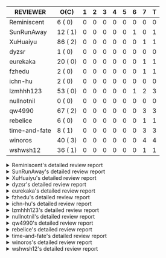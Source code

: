 |   REVIEWER    |  O(C)   | 1 | 2 | 3 | 4 | 5 | 6 | 7 | T |
|---------------|---------|---|---|---|---|---|---|---|---|
| Reminiscent   |  6 ( 0) | 0 | 0 | 0 | 0 | 0 | 0 | 0 | 0 |
| SunRunAway    | 12 ( 1) | 0 | 0 | 0 | 0 | 0 | 1 | 0 | 1 |
| XuHuaiyu      | 86 ( 2) | 0 | 0 | 0 | 0 | 0 | 0 | 1 | 1 |
| dyzsr         |  1 ( 0) | 0 | 0 | 0 | 0 | 0 | 0 | 0 | 0 |
| eurekaka      | 20 ( 0) | 0 | 0 | 0 | 0 | 0 | 0 | 1 | 1 |
| fzhedu        |  2 ( 0) | 0 | 0 | 0 | 0 | 0 | 0 | 1 | 1 |
| ichn-hu       |  2 ( 0) | 0 | 0 | 0 | 0 | 0 | 0 | 0 | 0 |
| lzmhhh123     | 53 ( 0) | 0 | 0 | 0 | 0 | 0 | 1 | 2 | 3 |
| nullnotnil    |  0 ( 0) | 0 | 0 | 0 | 0 | 0 | 0 | 0 | 0 |
| qw4990        | 67 ( 2) | 0 | 0 | 0 | 0 | 0 | 0 | 3 | 3 |
| rebelice      |  6 ( 0) | 0 | 0 | 0 | 0 | 0 | 0 | 1 | 1 |
| time-and-fate |  8 ( 1) | 0 | 0 | 0 | 0 | 0 | 0 | 3 | 3 |
| winoros       | 40 ( 3) | 0 | 0 | 0 | 0 | 0 | 0 | 4 | 4 |
| wshwsh12      | 36 ( 1) | 0 | 0 | 0 | 0 | 0 | 0 | 1 | 1 |


<details> 
  <summary>Reminiscent's detailed review report</summary> 

## To Be Reviewed

|    REPO    |                                                                     PR                                                                     | C | LASTED  |
|------------|--------------------------------------------------------------------------------------------------------------------------------------------|---|---------|
| tidb/21896 | [planner: fix union doesn't handle collate correctly (#21854)](https://github.com/pingcap/tidb/pull/21896)                                 |   | 135d19h |
| tidb/23474 | [planner: fix inappropriate null flag of null constants (#23457)](https://github.com/pingcap/tidb/pull/23474)                              |   | 43d18h  |
| tidb/23575 | [executor: fix update panic on join having statement (#23554)](https://github.com/pingcap/tidb/pull/23575)                                 |   | 40d21h  |
| tidb/23917 | [planner: fix wrong TableDual plans caused by comparing Binary and Bytes incorrectly (#23860)](https://github.com/pingcap/tidb/pull/23917) |   | 27d23h  |
| tidb/24016 | [planner: fix index-out-of-range error when checking only_full_group_by (#23844)](https://github.com/pingcap/tidb/pull/24016)              |   | 21d19h  |
| tidb/24357 | [statistics: fix a statistics GC problem that can cause duplicated fm-sketch records (#23830)](https://github.com/pingcap/tidb/pull/24357) |   | 7d14h   |


## Reviewed in Last 7 Days

| REPO | PR | C | D | R |
|------|----|---|---|---|


</details> 


<details> 
  <summary>SunRunAway's detailed review report</summary> 

## To Be Reviewed

|    REPO    |                                                                  PR                                                                   | C | LASTED  |
|------------|---------------------------------------------------------------------------------------------------------------------------------------|---|---------|
| tidb/19178 | [executor: Refactor probe channel](https://github.com/pingcap/tidb/pull/19178)                                                        |   | 265d17h |
| tidb/19807 | [executor: parallel evaluation for hash aggregate distinct](https://github.com/pingcap/tidb/pull/19807)                               |   | 243d11h |
| tidb/19900 | [executor: enable inline projection for sort&topN](https://github.com/pingcap/tidb/pull/19900)                                        | Y | 238d18h |
| tidb/20140 | [expressions: Support `bin-to-uuid` and `uuid-to-bin`](https://github.com/pingcap/tidb/pull/20140)                                    |   | 225d22h |
| tidb/20765 | [planner: support stable result mode](https://github.com/pingcap/tidb/pull/20765)                                                     |   | 184d17h |
| tidb/21207 | [planner: fix the inappropriate out-of-range range estimation rule](https://github.com/pingcap/tidb/pull/21207)                       |   | 163d19h |
| tidb/21834 | [planner: enhanced index range calculation plan](https://github.com/pingcap/tidb/pull/21834)                                          |   | 140d19h |
| tidb/21876 | [planner: bypass the DNF restriction if index merge hint is specified (#20799)](https://github.com/pingcap/tidb/pull/21876)           |   | 138d19h |
| tidb/21878 | [planner: do not push down lock to pointGet/bacthPointGet when selection exists](https://github.com/pingcap/tidb/pull/21878)          |   | 138d18h |
| tidb/21956 | [planner/preprocessor: disallow into-outfile clause in some place](https://github.com/pingcap/tidb/pull/21956)                        |   | 133d23h |
| tidb/22217 | [*: rewrite origin SQL with default DB for SQL bindings (#21275)](https://github.com/pingcap/tidb/pull/22217)                         |   | 119d18h |
| tidb/22379 | [[experiment] executor: allow aggregation to spill disk when running out of memory quota](https://github.com/pingcap/tidb/pull/22379) |   | 112d19h |


## Reviewed in Last 7 Days

|     REPO     |                                      PR                                      | C | D | R  |
|--------------|------------------------------------------------------------------------------|---|---|----|
| docs-cn/6194 | [br: add restore to systables](https://github.com/pingcap/docs-cn/pull/6194) |   | 6 | 2h |


</details> 


<details> 
  <summary>XuHuaiyu's detailed review report</summary> 

## To Be Reviewed

|     REPO     |                                                                                     PR                                                                                      | C | LASTED  |
|--------------|-----------------------------------------------------------------------------------------------------------------------------------------------------------------------------|---|---------|
| docs-cn/5561 | [Add sql optimization-related docs to toc](https://github.com/pingcap/docs-cn/pull/5561)                                                                                    |   | 72d15h  |
| docs-cn/5619 | [Update data-type-date-and-time.md](https://github.com/pingcap/docs-cn/pull/5619)                                                                                           |   | 68d16h  |
| tidb/19900   | [executor: enable inline projection for sort&topN](https://github.com/pingcap/tidb/pull/19900)                                                                              | Y | 238d18h |
| docs-cn/5671 | [tidb: Add time format description](https://github.com/pingcap/docs-cn/pull/5671)                                                                                           |   | 62d11h  |
| tidb/19957   | [executor: add builtin aggregate function `json_arrayagg`](https://github.com/pingcap/tidb/pull/19957)                                                                      | Y | 236d14h |
| tidb/20140   | [expressions: Support `bin-to-uuid` and `uuid-to-bin`](https://github.com/pingcap/tidb/pull/20140)                                                                          |   | 225d22h |
| tidb/20749   | [executor: support global kill (32 bits)](https://github.com/pingcap/tidb/pull/20749)                                                                                       |   | 185d2h  |
| tidb/20790   | [collation: add pinyin collation for chinese charset support](https://github.com/pingcap/tidb/pull/20790)                                                                   |   | 183d21h |
| tidb/20969   | [executor: Improve the performance of appending not fixed columns](https://github.com/pingcap/tidb/pull/20969)                                                              |   | 176d9h  |
| tidb/21064   | [planner, executor: fix cast not check error](https://github.com/pingcap/tidb/pull/21064)                                                                                   |   | 171d9h  |
| tidb/21149   | [executor:Add runtime stat for IndexMergeReaderExecutor (#20653)](https://github.com/pingcap/tidb/pull/21149)                                                               |   | 167d14h |
| tidb/21304   | [executor: Add the HashAggExec runtime information (#20577)](https://github.com/pingcap/tidb/pull/21304)                                                                    |   | 161d12h |
| tidb/21334   | [*: make rollback work on user-defined variables](https://github.com/pingcap/tidb/pull/21334)                                                                               |   | 160d14h |
| tidb/21401   | [expression: incompatibility with MySQL for ADDTIME()](https://github.com/pingcap/tidb/pull/21401)                                                                          |   | 156d11h |
| tidb/21536   | [executor: add slow-log file meta cache to avoid repeat read file meta information](https://github.com/pingcap/tidb/pull/21536)                                             |   | 149d15h |
| tidb/21564   | [ddl: fix Incorrect behavior of NO_ZERO_DATE when altering table](https://github.com/pingcap/tidb/pull/21564)                                                               |   | 148d16h |
| tidb/21896   | [planner: fix union doesn't handle collate correctly (#21854)](https://github.com/pingcap/tidb/pull/21896)                                                                  |   | 135d19h |
| tidb/22131   | [privilege: remove leading and trailing space when create user and role](https://github.com/pingcap/tidb/pull/22131)                                                        |   | 125d19h |
| tidb/22163   | [expression: separated arithmeticMinusIntSig](https://github.com/pingcap/tidb/pull/22163)                                                                                   |   | 121d13h |
| tidb/22186   | [executor: fix select into outfile with year type column has no data (#22175)](https://github.com/pingcap/tidb/pull/22186)                                                  |   | 120d16h |
| tidb/22616   | [expression: from_unixtime accept 64-bit integers](https://github.com/pingcap/tidb/pull/22616)                                                                              |   | 96d23h  |
| tidb/22617   | [metrics: fix wrong bucket name of coprocessor cache (#22454)](https://github.com/pingcap/tidb/pull/22617)                                                                  |   | 96d23h  |
| tidb/22624   | [ planner: not pruning column used by union scan condition (#21640)](https://github.com/pingcap/tidb/pull/22624)                                                            |   | 96d17h  |
| tidb/22631   | [executor: refine window processor](https://github.com/pingcap/tidb/pull/22631)                                                                                             |   | 94d23h  |
| tidb/22696   | [expression: enable arithmetic Mod push down](https://github.com/pingcap/tidb/pull/22696)                                                                                   |   | 91d17h  |
| tidb/22711   | [executor: Fix inline schema name](https://github.com/pingcap/tidb/pull/22711)                                                                                              |   | 91d12h  |
| tidb/22722   | [planner, errno: make error code of ErrMixOfGroupFuncAndFields consistent with MySQL](https://github.com/pingcap/tidb/pull/22722)                                           |   | 90d21h  |
| tidb/22814   | [expression: fix enum and set type expression in where clause (#22785)](https://github.com/pingcap/tidb/pull/22814)                                                         |   | 75d19h  |
| tidb/22908   | [txn: Add txn state's view](https://github.com/pingcap/tidb/pull/22908)                                                                                                     |   | 70d21h  |
| tidb/23012   | [executor: fix affected rows of ddls and complete uint tests](https://github.com/pingcap/tidb/pull/23012)                                                                   |   | 66d17h  |
| tidb/23152   | [expression: fix wrong error info (#22760)](https://github.com/pingcap/tidb/pull/23152)                                                                                     |   | 59d14h  |
| tidb/23196   | [types: fix the bug about the wrong query result for decimal type  (#22507)](https://github.com/pingcap/tidb/pull/23196)                                                    |   | 57d18h  |
| tidb/23220   | [Release 4.0](https://github.com/pingcap/tidb/pull/23220)                                                                                                                   |   | 57d11h  |
| tidb/23233   | [planner: fix incorrect duration between compare (#22830)](https://github.com/pingcap/tidb/pull/23233)                                                                      |   | 56d18h  |
| tidb/23257   | [executor: group_concat aggr panic when session.group_concat_max_len is small (#23131)](https://github.com/pingcap/tidb/pull/23257)                                         |   | 55d18h  |
| tidb/23295   | [util, types: don't let SPM be affected by charset (#23161)](https://github.com/pingcap/tidb/pull/23295)                                                                    |   | 54d11h  |
| tidb/23335   | [expression: fix unexpected constant fold when year compare string (#23281)](https://github.com/pingcap/tidb/pull/23335)                                                    |   | 50d19h  |
| tidb/23336   | [expression: fix unexpected constant fold when year compare string (#23281)](https://github.com/pingcap/tidb/pull/23336)                                                    |   | 50d19h  |
| tidb/23347   | [planner: show cast type in EXPLAIN in coptask (#23123)](https://github.com/pingcap/tidb/pull/23347)                                                                        |   | 50d18h  |
| tidb/23348   | [planner: show cast type in EXPLAIN in coptask (#23123)](https://github.com/pingcap/tidb/pull/23348)                                                                        |   | 50d18h  |
| tidb/23350   | [util/stringutil, util/ranger, planner: use hierarchical separators to simplify the parsing for info of EXPLAIN ](https://github.com/pingcap/tidb/pull/23350)               |   | 50d17h  |
| tidb/23368   | [executor, expression: fix the incorrect result of AVG function (#23285)](https://github.com/pingcap/tidb/pull/23368)                                                       |   | 49d20h  |
| tidb/23397   | [expression: fix refine compare constant (#23339)](https://github.com/pingcap/tidb/pull/23397)                                                                              |   | 48d17h  |
| tidb/23398   | [expression: fix refine compare constant (#23339)](https://github.com/pingcap/tidb/pull/23398)                                                                              |   | 48d17h  |
| tidb/23405   | [domain: remove the exit chan, use context](https://github.com/pingcap/tidb/pull/23405)                                                                                     |   | 48d17h  |
| tidb/23433   | [WIP: speed up for slow query logs retrieving ](https://github.com/pingcap/tidb/pull/23433)                                                                                 |   | 47d17h  |
| tidb/23474   | [planner: fix inappropriate null flag of null constants (#23457)](https://github.com/pingcap/tidb/pull/23474)                                                               |   | 43d18h  |
| tidb/23497   | [expression: Let TiDB use Hyperscan to support multi-pattern-match](https://github.com/pingcap/tidb/pull/23497)                                                             |   | 42d22h  |
| tidb/23517   | [*: Add the metric about the SQL with TiFlash Success  (#23426)](https://github.com/pingcap/tidb/pull/23517)                                                                |   | 42d12h  |
| tidb/23562   | [execution: reuse iterator in hash join](https://github.com/pingcap/tidb/pull/23562)                                                                                        |   | 41d13h  |
| tidb/23640   | [*: fix the bug about YEAR(0.9) returns NULL instead of 0 in NO_ZERO_DATE mode](https://github.com/pingcap/tidb/pull/23640)                                                 |   | 37d13h  |
| tidb/23661   | [expression: Maintain separate scalar function pushdown lists for each engine instead of unified. (#23284)](https://github.com/pingcap/tidb/pull/23661)                     |   | 36d20h  |
| tidb/23682   | [executor: fix a panic when batch point get is used for partition table (#23652)](https://github.com/pingcap/tidb/pull/23682)                                               |   | 36d17h  |
| tidb/23691   | [executor: fix index join on prefix column index (#23678)](https://github.com/pingcap/tidb/pull/23691)                                                                      |   | 36d16h  |
| tidb/23705   | [executor: refineArgs() bug fix when compare int with very small decimal (#23694)](https://github.com/pingcap/tidb/pull/23705)                                              |   | 36d13h  |
| tidb/23756   | [planner: fix set not null flag for outer join (#23727)](https://github.com/pingcap/tidb/pull/23756)                                                                        |   | 35d14h  |
| tidb/23812   | [executor, planner: fix collation for hash join building (#23770)](https://github.com/pingcap/tidb/pull/23812)                                                              |   | 34d12h  |
| tidb/23878   | [functions: fix some string function has wrong collation and flag (#23835)](https://github.com/pingcap/tidb/pull/23878)                                                     |   | 28d21h  |
| tidb/23884   | [Metric: Collect TiKV Read Metric for SLI/SLO](https://github.com/pingcap/tidb/pull/23884)                                                                                  |   | 28d20h  |
| tidb/23888   | [executor: fix resource leak of Shuffle Executor.](https://github.com/pingcap/tidb/pull/23888)                                                                              |   | 28d19h  |
| tidb/23958   | [executor: fix `show table status` for the database with upper-cased name (#23896)](https://github.com/pingcap/tidb/pull/23958)                                             |   | 23d18h  |
| tidb/23964   | [executor: GROUP_CONCAT(float) is not compatible with mysql](https://github.com/pingcap/tidb/pull/23964)                                                                    |   | 23d16h  |
| tidb/24007   | [ddl: refactor rule [4/6]](https://github.com/pingcap/tidb/pull/24007)                                                                                                      |   | 21d20h  |
| tidb/24016   | [planner: fix index-out-of-range error when checking only_full_group_by (#23844)](https://github.com/pingcap/tidb/pull/24016)                                               |   | 21d19h  |
| tidb/24026   | [types: fix type merge about bit type (#23857)](https://github.com/pingcap/tidb/pull/24026)                                                                                 |   | 21d14h  |
| tidb/24033   | [statistics: fix some unstable tests in global stats (#23502)](https://github.com/pingcap/tidb/pull/24033)                                                                  |   | 21d9h   |
| tidb/24053   | [executor: fix wrong convert from bit to string when do projection (#23960)](https://github.com/pingcap/tidb/pull/24053)                                                    |   | 20d16h  |
| tidb/24060   | [statistics: fix some potential panic in statistics (#23988)](https://github.com/pingcap/tidb/pull/24060)                                                                   |   | 20d13h  |
| tidb/24061   | [statistics: fix some potential panic in statistics (#23988)](https://github.com/pingcap/tidb/pull/24061)                                                                   |   | 20d13h  |
| tidb/24078   | [planner: change descScanFactor to scanFactor when ExpectedCount is small. (#23972)](https://github.com/pingcap/tidb/pull/24078)                                            |   | 19d19h  |
| tidb/24079   | [planner: change descScanFactor to scanFactor when ExpectedCount is small. (#23972)](https://github.com/pingcap/tidb/pull/24079)                                            |   | 19d19h  |
| tidb/24155   | [planner, executor: fix index merge partial table scan schema (#23936)](https://github.com/pingcap/tidb/pull/24155)                                                         |   | 15d20h  |
| tidb/24179   | [expression: fix float64 overflow check in plus/minus real function](https://github.com/pingcap/tidb/pull/24179)                                                            |   | 14d23h  |
| tidb/24228   | [executor: skip TestPrepareStmtAfterIsolationReadChange when race enable (#24200)](https://github.com/pingcap/tidb/pull/24228)                                              |   | 12d22h  |
| tidb/24229   | [executor: speed up race test TestInsertReorgDelete (#24208)](https://github.com/pingcap/tidb/pull/24229)                                                                   |   | 12d21h  |
| tidb/24234   | [executor: skip TestMppExecution when race is enabled (#24222)](https://github.com/pingcap/tidb/pull/24234)                                                                 |   | 12d18h  |
| tidb/24241   | [planner/core: remove random test to reduce CI time (#24207)](https://github.com/pingcap/tidb/pull/24241)                                                                   |   | 12d15h  |
| tidb/24266   | [expression: fix wrong flen infer for bit constant (#23867)](https://github.com/pingcap/tidb/pull/24266)                                                                    |   | 10d18h  |
| tidb/24267   | [expression: fix wrong flen infer for bit constant (#23867)](https://github.com/pingcap/tidb/pull/24267)                                                                    |   | 10d18h  |
| tidb/24287   | [planner/core: support union all for mpp.](https://github.com/pingcap/tidb/pull/24287)                                                                                      |   | 9d19h   |
| tidb/24340   | [executor: fix projection executor panic and add failpoint test (#24231)](https://github.com/pingcap/tidb/pull/24340)                                                       |   | 7d20h   |
| tidb/24341   | [executor: fix projection executor panic and add failpoint test (#24231)](https://github.com/pingcap/tidb/pull/24341)                                                       |   | 7d20h   |
| tidb/24345   | [executor: fix data race of parallel apply operator (#24257)](https://github.com/pingcap/tidb/pull/24345)                                                                   |   | 7d19h   |
| tidb/24354   | [expression: fix wrong type infer for agg function when type is null (#24290)](https://github.com/pingcap/tidb/pull/24354)                                                  |   | 7d16h   |
| tidb/24371   | [*: avoid create new parser object in prepared exec](https://github.com/pingcap/tidb/pull/24371)                                                                            |   | 6d19h   |
| tidb/24394   | [executor: solve the compatibility problem between UnionScan and partition tables and remove all code about PartitionTableExec](https://github.com/pingcap/tidb/pull/24394) |   | 5d23h   |


## Reviewed in Last 7 Days

|    REPO    |                                                                 PR                                                                 | C | D |    R    |
|------------|------------------------------------------------------------------------------------------------------------------------------------|---|---|---------|
| tidb/21228 | [executor: return the result immediately when combining LIMIT row_count with DISTINCT](https://github.com/pingcap/tidb/pull/21228) |   | 7 | 156d15h |


</details> 


<details> 
  <summary>dyzsr's detailed review report</summary> 

## To Be Reviewed

|    REPO    |                                                                 PR                                                                  | C | LASTED |
|------------|-------------------------------------------------------------------------------------------------------------------------------------|---|--------|
| tidb/24018 | [ranger: fix the range construction behavior when the column's type is `YEAR` (#23559)](https://github.com/pingcap/tidb/pull/24018) |   | 21d18h |


## Reviewed in Last 7 Days

| REPO | PR | C | D | R |
|------|----|---|---|---|


</details> 


<details> 
  <summary>eurekaka's detailed review report</summary> 

## To Be Reviewed

|    REPO    |                                                                         PR                                                                         | C | LASTED  |
|------------|----------------------------------------------------------------------------------------------------------------------------------------------------|---|---------|
| tidb/20877 | [statistics: collect index usage information](https://github.com/pingcap/tidb/pull/20877)                                                          |   | 181d17h |
| tidb/23002 | [store/*: fix err check](https://github.com/pingcap/tidb/pull/23002)                                                                               |   | 67d0h   |
| tidb/23283 | [util: optimize the performance of restore with db (#22910)](https://github.com/pingcap/tidb/pull/23283)                                           |   | 54d17h  |
| tidb/23316 | [planner: Fix rebuild range for prepared plan](https://github.com/pingcap/tidb/pull/23316)                                                         |   | 51d17h  |
| tidb/23373 | [executor: fix get var expr when session var is hex literal (#23241)](https://github.com/pingcap/tidb/pull/23373)                                  |   | 49d19h  |
| tidb/23689 | [planner: fix the panic when we calculate the partition range (#23651)](https://github.com/pingcap/tidb/pull/23689)                                |   | 36d16h  |
| tidb/23705 | [executor: refineArgs() bug fix when compare int with very small decimal (#23694)](https://github.com/pingcap/tidb/pull/23705)                     |   | 36d13h  |
| tidb/23756 | [planner: fix set not null flag for outer join (#23727)](https://github.com/pingcap/tidb/pull/23756)                                               |   | 35d14h  |
| tidb/23760 | [collation: fix tidb panic when compare string with collation](https://github.com/pingcap/tidb/pull/23760)                                         |   | 35d13h  |
| tidb/23938 | [planner,privilege: requires extra privileges for REPLACE and INSERT ON DUPLICATE statements (#23911)](https://github.com/pingcap/tidb/pull/23938) |   | 26d10h  |
| tidb/24033 | [statistics: fix some unstable tests in global stats (#23502)](https://github.com/pingcap/tidb/pull/24033)                                         |   | 21d9h   |
| tidb/24061 | [statistics: fix some potential panic in statistics (#23988)](https://github.com/pingcap/tidb/pull/24061)                                          |   | 20d13h  |
| tidb/24079 | [planner: change descScanFactor to scanFactor when ExpectedCount is small. (#23972)](https://github.com/pingcap/tidb/pull/24079)                   |   | 19d19h  |
| tidb/24147 | [docs/design: add proposal for common table expression](https://github.com/pingcap/tidb/pull/24147)                                                |   | 15d23h  |
| tidb/24155 | [planner, executor: fix index merge partial table scan schema (#23936)](https://github.com/pingcap/tidb/pull/24155)                                |   | 15d20h  |
| tidb/24214 | [plan: merge continuous selections and delete surely true expressions](https://github.com/pingcap/tidb/pull/24214)                                 |   | 13d12h  |
| tidb/24236 | [*: remove SchemaVersion in TransactionContext](https://github.com/pingcap/tidb/pull/24236)                                                        |   | 12d17h  |
| tidb/24258 | [Revert "planner: donot prune all columns for Projection (#24024)" (#24180)](https://github.com/pingcap/tidb/pull/24258)                           |   | 10d22h  |
| tidb/24317 | [statistics: skip reading mysql.stats_histograms if cached stats is up-to-date (#24175)](https://github.com/pingcap/tidb/pull/24317)               |   | 8d17h   |
| tidb/24405 | [planner: convert Sequence as DataSource to TableDual](https://github.com/pingcap/tidb/pull/24405)                                                 |   | 4d22h   |


## Reviewed in Last 7 Days

|    REPO    |                                                   PR                                                   | C | D |   R    |
|------------|--------------------------------------------------------------------------------------------------------|---|---|--------|
| tidb/23997 | [stats, executor: use a correct sampling to collect stats](https://github.com/pingcap/tidb/pull/23997) |   | 7 | 15d16h |


</details> 


<details> 
  <summary>fzhedu's detailed review report</summary> 

## To Be Reviewed

|    REPO    |                                                          PR                                                           | C | LASTED |
|------------|-----------------------------------------------------------------------------------------------------------------------|---|--------|
| tidb/24340 | [executor: fix projection executor panic and add failpoint test (#24231)](https://github.com/pingcap/tidb/pull/24340) |   | 7d20h  |
| tidb/24341 | [executor: fix projection executor panic and add failpoint test (#24231)](https://github.com/pingcap/tidb/pull/24341) |   | 7d20h  |


## Reviewed in Last 7 Days

|    REPO     |                                              PR                                               | C | D |   R    |
|-------------|-----------------------------------------------------------------------------------------------|---|---|--------|
| kvproto/751 | [mpp: support returning regions that need retry](https://github.com/pingcap/kvproto/pull/751) |   | 7 | 16d22h |


</details> 


<details> 
  <summary>ichn-hu's detailed review report</summary> 

## To Be Reviewed

|    REPO    |                                                             PR                                                             | C | LASTED |
|------------|----------------------------------------------------------------------------------------------------------------------------|---|--------|
| tidb/24354 | [expression: fix wrong type infer for agg function when type is null (#24290)](https://github.com/pingcap/tidb/pull/24354) |   | 7d16h  |
| tidb/24379 | [executor: enhancement for ListInDisk(support writing after reading)](https://github.com/pingcap/tidb/pull/24379)          |   | 6d17h  |


## Reviewed in Last 7 Days

| REPO | PR | C | D | R |
|------|----|---|---|---|


</details> 


<details> 
  <summary>lzmhhh123's detailed review report</summary> 

## To Be Reviewed

|    REPO    |                                                                           PR                                                                            | C | LASTED  |
|------------|---------------------------------------------------------------------------------------------------------------------------------------------------------|---|---------|
| tidb/20444 | [expression: add json_merge_patch](https://github.com/pingcap/tidb/pull/20444)                                                                          |   | 203d21h |
| tidb/20465 | [expression: add uuidShortFunction](https://github.com/pingcap/tidb/pull/20465)                                                                         |   | 202d19h |
| tidb/20642 | [executor: modify admin executors to support partitioned table with global index](https://github.com/pingcap/tidb/pull/20642)                           |   | 191d15h |
| tidb/20903 | [planner: fix confused and unnecessary double-projection in plans.](https://github.com/pingcap/tidb/pull/20903)                                         |   | 180d17h |
| tidb/21018 | [planner: don't push down null sensitive join conditions (#19620)](https://github.com/pingcap/tidb/pull/21018)                                          |   | 174d17h |
| tidb/21195 | [brie: integrate lightning to suport IMPORT statement](https://github.com/pingcap/tidb/pull/21195)                                                      |   | 163d23h |
| tidb/21334 | [*: make rollback work on user-defined variables](https://github.com/pingcap/tidb/pull/21334)                                                           |   | 160d14h |
| tidb/21347 | [session: make rollback work on global variables](https://github.com/pingcap/tidb/pull/21347)                                                           |   | 159d20h |
| tidb/21487 | [*: ensure TABLE statement works](https://github.com/pingcap/tidb/pull/21487)                                                                           |   | 153d4h  |
| tidb/21651 | [planner: allow filter condition pushing down to IndexScan for prefix index](https://github.com/pingcap/tidb/pull/21651)                                |   | 146d14h |
| tidb/22126 | [*: add `sys` schema, `sys.SCHEMA_UNUSED_INDEXES` view and `sys.SCHEMA_INDEX_USAGE` view](https://github.com/pingcap/tidb/pull/22126)                   |   | 125d20h |
| tidb/22361 | [table: fix insert into _tidb_rowid panic and rebase it if needed (#22062)](https://github.com/pingcap/tidb/pull/22361)                                 |   | 113d20h |
| tidb/22372 | [executor: fix SelectForUpdate in decorrelated subquery under pessimistic mode](https://github.com/pingcap/tidb/pull/22372)                             |   | 113d9h  |
| tidb/22478 | [planner, executor: fix query partition table with global unique index get wrong result](https://github.com/pingcap/tidb/pull/22478)                    |   | 104d13h |
| tidb/22631 | [executor: refine window processor](https://github.com/pingcap/tidb/pull/22631)                                                                         |   | 94d23h  |
| tidb/22699 | [brie: add error info column and history backup/restore info in sql](https://github.com/pingcap/tidb/pull/22699)                                        |   | 91d16h  |
| tidb/23022 | [executor: create PipelinedWindowExec](https://github.com/pingcap/tidb/pull/23022)                                                                      |   | 65d18h  |
| tidb/23149 | [core: support left join and right join for join reorder](https://github.com/pingcap/tidb/pull/23149)                                                   |   | 60d12h  |
| tidb/23257 | [executor: group_concat aggr panic when session.group_concat_max_len is small (#23131)](https://github.com/pingcap/tidb/pull/23257)                     |   | 55d18h  |
| tidb/23283 | [util: optimize the performance of restore with db (#22910)](https://github.com/pingcap/tidb/pull/23283)                                                |   | 54d17h  |
| tidb/23347 | [planner: show cast type in EXPLAIN in coptask (#23123)](https://github.com/pingcap/tidb/pull/23347)                                                    |   | 50d18h  |
| tidb/23348 | [planner: show cast type in EXPLAIN in coptask (#23123)](https://github.com/pingcap/tidb/pull/23348)                                                    |   | 50d18h  |
| tidb/23368 | [executor, expression: fix the incorrect result of AVG function (#23285)](https://github.com/pingcap/tidb/pull/23368)                                   |   | 49d20h  |
| tidb/23373 | [executor: fix get var expr when session var is hex literal (#23241)](https://github.com/pingcap/tidb/pull/23373)                                       |   | 49d19h  |
| tidb/23655 | [planner, type: remove the prefix 0 in the bit array when we get the BinaryLiteral (#23523)](https://github.com/pingcap/tidb/pull/23655)                |   | 36d22h  |
| tidb/23660 | [expression: Maintain separate scalar function pushdown lists for each engine instead of unified. (#23284)](https://github.com/pingcap/tidb/pull/23660) |   | 36d20h  |
| tidb/23661 | [expression: Maintain separate scalar function pushdown lists for each engine instead of unified. (#23284)](https://github.com/pingcap/tidb/pull/23661) |   | 36d20h  |
| tidb/23703 | [expression: fix approx_percent panic on bit column (#23687)](https://github.com/pingcap/tidb/pull/23703)                                               |   | 36d14h  |
| tidb/23705 | [executor: refineArgs() bug fix when compare int with very small decimal (#23694)](https://github.com/pingcap/tidb/pull/23705)                          |   | 36d13h  |
| tidb/23756 | [planner: fix set not null flag for outer join (#23727)](https://github.com/pingcap/tidb/pull/23756)                                                    |   | 35d14h  |
| tidb/23760 | [collation: fix tidb panic when compare string with collation](https://github.com/pingcap/tidb/pull/23760)                                              |   | 35d13h  |
| tidb/23812 | [executor, planner: fix collation for hash join building (#23770)](https://github.com/pingcap/tidb/pull/23812)                                          |   | 34d12h  |
| tidb/23940 | [config, ddl: allow auto inc columns in generated columns and expression indexes](https://github.com/pingcap/tidb/pull/23940)                           |   | 25d18h  |
| tidb/23968 | [statistics: fix unstable TestDropPartitionStats test](https://github.com/pingcap/tidb/pull/23968)                                                      |   | 23d15h  |
| tidb/23987 | [executor: Implements json_arrayagg function](https://github.com/pingcap/tidb/pull/23987)                                                               |   | 22d18h  |
| tidb/24016 | [planner: fix index-out-of-range error when checking only_full_group_by (#23844)](https://github.com/pingcap/tidb/pull/24016)                           |   | 21d19h  |
| tidb/24018 | [ranger: fix the range construction behavior when the column's type is `YEAR` (#23559)](https://github.com/pingcap/tidb/pull/24018)                     |   | 21d18h  |
| tidb/24054 | [executor: fix wrong convert from bit to string when do projection (#23960)](https://github.com/pingcap/tidb/pull/24054)                                |   | 20d16h  |
| tidb/24151 | [ddl: admin show ddl jobs output confusing with multiple jobs](https://github.com/pingcap/tidb/pull/24151)                                              |   | 15d21h  |
| tidb/24155 | [planner, executor: fix index merge partial table scan schema (#23936)](https://github.com/pingcap/tidb/pull/24155)                                     |   | 15d20h  |
| tidb/24185 | [executor: make column default value being aware of NO_ZERO_IN_DATE (#24174)](https://github.com/pingcap/tidb/pull/24185)                               |   | 14d19h  |
| tidb/24186 | [executor: make column default value being aware of NO_ZERO_IN_DATE (#24174)](https://github.com/pingcap/tidb/pull/24186)                               |   | 14d19h  |
| tidb/24211 | [*: support txn retry when auto id meets duplicate entry](https://github.com/pingcap/tidb/pull/24211)                                                   |   | 13d13h  |
| tidb/24234 | [executor: skip TestMppExecution when race is enabled (#24222)](https://github.com/pingcap/tidb/pull/24234)                                             |   | 12d18h  |
| tidb/24250 | [planner: rewrite `LIKE` as range for expression index](https://github.com/pingcap/tidb/pull/24250)                                                     |   | 11d21h  |
| tidb/24258 | [Revert "planner: donot prune all columns for Projection (#24024)" (#24180)](https://github.com/pingcap/tidb/pull/24258)                                |   | 10d22h  |
| tidb/24268 | [expression: fix cast real, decimal to time (#24120)](https://github.com/pingcap/tidb/pull/24268)                                                       |   | 10d17h  |
| tidb/24285 | [*: compatibility with staleread](https://github.com/pingcap/tidb/pull/24285)                                                                           |   | 9d19h   |
| tidb/24340 | [executor: fix projection executor panic and add failpoint test (#24231)](https://github.com/pingcap/tidb/pull/24340)                                   |   | 7d20h   |
| tidb/24341 | [executor: fix projection executor panic and add failpoint test (#24231)](https://github.com/pingcap/tidb/pull/24341)                                   |   | 7d20h   |
| tidb/24357 | [statistics: fix a statistics GC problem that can cause duplicated fm-sketch records (#23830)](https://github.com/pingcap/tidb/pull/24357)              |   | 7d14h   |
| tidb/24389 | [executor, meta: Allocate auto id for global temporary tables](https://github.com/pingcap/tidb/pull/24389)                                              |   | 6d0h    |
| tidb/24416 | [planner, privilege: Add security enhanced mode part 4](https://github.com/pingcap/tidb/pull/24416)                                                     |   | 4h      |


## Reviewed in Last 7 Days

|    REPO    |                                                     PR                                                      | C | D |   R   |
|------------|-------------------------------------------------------------------------------------------------------------|---|---|-------|
| tidb/24342 | [planner: create new column slice in PreparePossibleProperties](https://github.com/pingcap/tidb/pull/24342) |   | 6 | 1d22h |
| tidb/23963 | [executor: checking chunk is full precedes filtering](https://github.com/pingcap/tidb/pull/23963)           |   | 7 | 17d5h |
| tidb/24369 | [planner: fix column pruning bug for Apply and Join](https://github.com/pingcap/tidb/pull/24369)            |   | 7 | 1h    |


</details> 


<details> 
  <summary>nullnotnil's detailed review report</summary> 

## To Be Reviewed

| REPO | PR | C | LASTED |
|------|----|---|--------|


## Reviewed in Last 7 Days

| REPO | PR | C | D | R |
|------|----|---|---|---|


</details> 


<details> 
  <summary>qw4990's detailed review report</summary> 

## To Be Reviewed

|     REPO     |                                                                           PR                                                                            | C | LASTED  |
|--------------|---------------------------------------------------------------------------------------------------------------------------------------------------------|---|---------|
| docs-cn/5561 | [Add sql optimization-related docs to toc](https://github.com/pingcap/docs-cn/pull/5561)                                                                |   | 72d15h  |
| tidb/19029   | [types: fix unexpected NOT_NULL flags](https://github.com/pingcap/tidb/pull/19029)                                                                      |   | 272d22h |
| docs/5498    | [partitioning: Corrected partition management](https://github.com/pingcap/docs/pull/5498)                                                               |   | 9d19h   |
| tidb/20708   | [*: separate auto_increment ID allocator from _tidb_rowid allocator](https://github.com/pingcap/tidb/pull/20708)                                        |   | 188d20h |
| tidb/20969   | [executor: Improve the performance of appending not fixed columns](https://github.com/pingcap/tidb/pull/20969)                                          |   | 176d9h  |
| tidb/21018   | [planner: don't push down null sensitive join conditions (#19620)](https://github.com/pingcap/tidb/pull/21018)                                          |   | 174d17h |
| tidb/21149   | [executor:Add runtime stat for IndexMergeReaderExecutor (#20653)](https://github.com/pingcap/tidb/pull/21149)                                           |   | 167d14h |
| tidb/21304   | [executor: Add the HashAggExec runtime information (#20577)](https://github.com/pingcap/tidb/pull/21304)                                                |   | 161d12h |
| tidb/21318   | [planner, expression: use the range of column types to simplify expressions](https://github.com/pingcap/tidb/pull/21318)                                |   | 160d19h |
| tidb/21401   | [expression: incompatibility with MySQL for ADDTIME()](https://github.com/pingcap/tidb/pull/21401)                                                      |   | 156d11h |
| tidb/21508   | [execution: fix dayofweek('0000-00-00') behavior](https://github.com/pingcap/tidb/pull/21508)                                                           |   | 152d10h |
| tidb/21876   | [planner: bypass the DNF restriction if index merge hint is specified (#20799)](https://github.com/pingcap/tidb/pull/21876)                             |   | 138d19h |
| tidb/21887   | [types: support %X %V %W formats for STR_TO_DATE()](https://github.com/pingcap/tidb/pull/21887)                                                         |   | 137d11h |
| tidb/21954   | [planner/cascades: add rule `PushSelDownApply`](https://github.com/pingcap/tidb/pull/21954)                                                             |   | 133d23h |
| tidb/22146   | [executor: forbid SFU on view](https://github.com/pingcap/tidb/pull/22146)                                                                              |   | 121d21h |
| tidb/22217   | [*: rewrite origin SQL with default DB for SQL bindings (#21275)](https://github.com/pingcap/tidb/pull/22217)                                           |   | 119d18h |
| tidb/22234   | [executor, planner: ON DUPLICATE UPDATE can refer to un-project col (#14412)](https://github.com/pingcap/tidb/pull/22234)                               |   | 119d15h |
| tidb/22261   | [time: fix parse datetime won't truncate the reluctant string (#22232)](https://github.com/pingcap/tidb/pull/22261)                                     |   | 118d19h |
| tidb/22374   | [expression: separated arithmeticIntDivideSig](https://github.com/pingcap/tidb/pull/22374)                                                              |   | 113d0h  |
| tidb/22415   | [ddl: refactor bundle[2/2] [6/6]](https://github.com/pingcap/tidb/pull/22415)                                                                           |   | 109d17h |
| tidb/22416   | [core: fix subQuery at projection in only_full_group](https://github.com/pingcap/tidb/pull/22416)                                                       | Y | 109d12h |
| tidb/22541   | [expression: Support builtin function SOUNDEX](https://github.com/pingcap/tidb/pull/22541)                                                              |   | 99d9h   |
| tidb/22565   | [statistics: fix panic occurs when stats cache inconsistency (#22465)](https://github.com/pingcap/tidb/pull/22565)                                      | Y | 98d17h  |
| tidb/22814   | [expression: fix enum and set type expression in where clause (#22785)](https://github.com/pingcap/tidb/pull/22814)                                     |   | 75d19h  |
| tidb/22862   | [brie: fix the problem that ddl restored by BR via SQL is not replicated to downstream](https://github.com/pingcap/tidb/pull/22862)                     |   | 72d23h  |
| tidb/22923   | [expression: correct constant propagation for collation (#22666)](https://github.com/pingcap/tidb/pull/22923)                                           |   | 70d15h  |
| tidb/22924   | [planner: fix wrong index merge selection (#22825)](https://github.com/pingcap/tidb/pull/22924)                                                         |   | 70d14h  |
| tidb/23002   | [store/*: fix err check](https://github.com/pingcap/tidb/pull/23002)                                                                                    |   | 67d0h   |
| tidb/23022   | [executor: create PipelinedWindowExec](https://github.com/pingcap/tidb/pull/23022)                                                                      |   | 65d18h  |
| tidb/23152   | [expression: fix wrong error info (#22760)](https://github.com/pingcap/tidb/pull/23152)                                                                 |   | 59d14h  |
| tidb/23196   | [types: fix the bug about the wrong query result for decimal type  (#22507)](https://github.com/pingcap/tidb/pull/23196)                                |   | 57d18h  |
| tidb/23295   | [util, types: don't let SPM be affected by charset (#23161)](https://github.com/pingcap/tidb/pull/23295)                                                |   | 54d11h  |
| tidb/23316   | [planner: Fix rebuild range for prepared plan](https://github.com/pingcap/tidb/pull/23316)                                                              |   | 51d17h  |
| tidb/23373   | [executor: fix get var expr when session var is hex literal (#23241)](https://github.com/pingcap/tidb/pull/23373)                                       |   | 49d19h  |
| tidb/23397   | [expression: fix refine compare constant (#23339)](https://github.com/pingcap/tidb/pull/23397)                                                          |   | 48d17h  |
| tidb/23398   | [expression: fix refine compare constant (#23339)](https://github.com/pingcap/tidb/pull/23398)                                                          |   | 48d17h  |
| tidb/23590   | [planner, table: optimize the list partition pruner for range query](https://github.com/pingcap/tidb/pull/23590)                                        |   | 40d16h  |
| tidb/23598   | [types: fix collation for binary literal (#23591)](https://github.com/pingcap/tidb/pull/23598)                                                          |   | 40d13h  |
| tidb/23655   | [planner, type: remove the prefix 0 in the bit array when we get the BinaryLiteral (#23523)](https://github.com/pingcap/tidb/pull/23655)                |   | 36d22h  |
| tidb/23658   | [*: collect transaction write duration/throughput metrics for SLI/SLO (#23462)](https://github.com/pingcap/tidb/pull/23658)                             |   | 36d22h  |
| tidb/23660   | [expression: Maintain separate scalar function pushdown lists for each engine instead of unified. (#23284)](https://github.com/pingcap/tidb/pull/23660) |   | 36d20h  |
| tidb/23661   | [expression: Maintain separate scalar function pushdown lists for each engine instead of unified. (#23284)](https://github.com/pingcap/tidb/pull/23661) |   | 36d20h  |
| tidb/23682   | [executor: fix a panic when batch point get is used for partition table (#23652)](https://github.com/pingcap/tidb/pull/23682)                           |   | 36d17h  |
| tidb/23689   | [planner: fix the panic when we calculate the partition range (#23651)](https://github.com/pingcap/tidb/pull/23689)                                     |   | 36d16h  |
| tidb/23730   | [distsql/*: typo fix for `dispatches`](https://github.com/pingcap/tidb/pull/23730)                                                                      |   | 35d18h  |
| tidb/23796   | [tests: make TestIndexLookupMergeJoinHang and TestIssue18068 stable (#23741)](https://github.com/pingcap/tidb/pull/23796)                               |   | 34d20h  |
| tidb/23812   | [executor, planner: fix collation for hash join building (#23770)](https://github.com/pingcap/tidb/pull/23812)                                          |   | 34d12h  |
| tidb/23878   | [functions: fix some string function has wrong collation and flag (#23835)](https://github.com/pingcap/tidb/pull/23878)                                 |   | 28d21h  |
| tidb/23963   | [executor: checking chunk is full precedes filtering](https://github.com/pingcap/tidb/pull/23963)                                                       |   | 23d17h  |
| tidb/23987   | [executor: Implements json_arrayagg function](https://github.com/pingcap/tidb/pull/23987)                                                               |   | 22d18h  |
| tidb/24018   | [ranger: fix the range construction behavior when the column's type is `YEAR` (#23559)](https://github.com/pingcap/tidb/pull/24018)                     |   | 21d18h  |
| tidb/24193   | [executor: implement CTEStorage](https://github.com/pingcap/tidb/pull/24193)                                                                            |   | 14d10h  |
| tidb/24214   | [plan: merge continuous selections and delete surely true expressions](https://github.com/pingcap/tidb/pull/24214)                                      |   | 13d12h  |
| tidb/24229   | [executor: speed up race test TestInsertReorgDelete (#24208)](https://github.com/pingcap/tidb/pull/24229)                                               |   | 12d21h  |
| tidb/24235   | [expression: try to fix TestExprPushDownToFlash tests](https://github.com/pingcap/tidb/pull/24235)                                                      |   | 12d17h  |
| tidb/24241   | [planner/core: remove random test to reduce CI time (#24207)](https://github.com/pingcap/tidb/pull/24241)                                               |   | 12d15h  |
| tidb/24266   | [expression: fix wrong flen infer for bit constant (#23867)](https://github.com/pingcap/tidb/pull/24266)                                                |   | 10d18h  |
| tidb/24267   | [expression: fix wrong flen infer for bit constant (#23867)](https://github.com/pingcap/tidb/pull/24267)                                                |   | 10d18h  |
| tidb/24328   | [*: implement tidb_bound_staleness built-in function](https://github.com/pingcap/tidb/pull/24328)                                                       |   | 8d10h   |
| tidb/24354   | [expression: fix wrong type infer for agg function when type is null (#24290)](https://github.com/pingcap/tidb/pull/24354)                              |   | 7d16h   |
| tidb/24359   | [domain, session: Add new sysvarcache to replace global values cache](https://github.com/pingcap/tidb/pull/24359)                                       |   | 7d7h    |
| tidb/24373   | [planner: filter conflict read_from_storage hints (#24313)](https://github.com/pingcap/tidb/pull/24373)                                                 |   | 6d19h   |
| tidb/24374   | [planner: filter conflict read_from_storage hints (#24313)](https://github.com/pingcap/tidb/pull/24374)                                                 |   | 6d19h   |
| tidb/24376   | [planner: prune partitions that will never be used](https://github.com/pingcap/tidb/pull/24376)                                                         |   | 6d18h   |
| tidb/24379   | [executor: enhancement for ListInDisk(support writing after reading)](https://github.com/pingcap/tidb/pull/24379)                                       |   | 6d17h   |
| tidb/24382   | [statistics: trigger auto-analyze based on histogram row count](https://github.com/pingcap/tidb/pull/24382)                                             |   | 6d16h   |
| tidb/24400   | [store/tikv: make tikv.ErrGCTooEarly as a normal error instead of dberror](https://github.com/pingcap/tidb/pull/24400)                                  |   | 5d17h   |


## Reviewed in Last 7 Days

|    REPO    |                                                              PR                                                              | C | D |  R   |
|------------|------------------------------------------------------------------------------------------------------------------------------|---|---|------|
| tidb/24370 | [statistics: fix three bugs about MergePartTopN2GlobalTopN](https://github.com/pingcap/tidb/pull/24370)                      |   | 7 | 1h   |
| tidb/24282 | [planner: remove useless predicates after partition pruning](https://github.com/pingcap/tidb/pull/24282)                     |   | 7 | 3d0h |
| tidb/24339 | [server,session: do not create stats collector in HTTP API to avoid memory leak](https://github.com/pingcap/tidb/pull/24339) |   | 7 | 22h  |


</details> 


<details> 
  <summary>rebelice's detailed review report</summary> 

## To Be Reviewed

|    REPO    |                                                                     PR                                                                     | C | LASTED |
|------------|--------------------------------------------------------------------------------------------------------------------------------------------|---|--------|
| tidb/23836 | [parser, core: Implement force_index hint in parser and TiDB](https://github.com/pingcap/tidb/pull/23836)                                  |   | 33d18h |
| tidb/24033 | [statistics: fix some unstable tests in global stats (#23502)](https://github.com/pingcap/tidb/pull/24033)                                 |   | 21d9h  |
| tidb/24306 | [util/ranger: fix func name typo](https://github.com/pingcap/tidb/pull/24306)                                                              |   | 8d22h  |
| tidb/24339 | [server,session: do not create stats collector in HTTP API to avoid memory leak](https://github.com/pingcap/tidb/pull/24339)               |   | 7d22h  |
| tidb/24357 | [statistics: fix a statistics GC problem that can cause duplicated fm-sketch records (#23830)](https://github.com/pingcap/tidb/pull/24357) |   | 7d14h  |
| tidb/24374 | [planner: filter conflict read_from_storage hints (#24313)](https://github.com/pingcap/tidb/pull/24374)                                    |   | 6d19h  |


## Reviewed in Last 7 Days

|    REPO    |                                               PR                                                | C | D | R  |
|------------|-------------------------------------------------------------------------------------------------|---|---|----|
| tidb/24376 | [planner: prune partitions that will never be used](https://github.com/pingcap/tidb/pull/24376) |   | 7 | 0h |


</details> 


<details> 
  <summary>time-and-fate's detailed review report</summary> 

## To Be Reviewed

|    REPO    |                                                         PR                                                          | C | LASTED  |
|------------|---------------------------------------------------------------------------------------------------------------------|---|---------|
| tidb/20877 | [statistics: collect index usage information](https://github.com/pingcap/tidb/pull/20877)                           |   | 181d17h |
| tidb/22416 | [core: fix subQuery at projection in only_full_group](https://github.com/pingcap/tidb/pull/22416)                   | Y | 109d12h |
| tidb/24155 | [planner, executor: fix index merge partial table scan schema (#23936)](https://github.com/pingcap/tidb/pull/24155) |   | 15d20h  |
| tidb/24230 | [*: consitent get infoschema](https://github.com/pingcap/tidb/pull/24230)                                           |   | 12d21h  |
| tidb/24373 | [planner: filter conflict read_from_storage hints (#24313)](https://github.com/pingcap/tidb/pull/24373)             |   | 6d19h   |
| tidb/24374 | [planner: filter conflict read_from_storage hints (#24313)](https://github.com/pingcap/tidb/pull/24374)             |   | 6d19h   |
| tidb/24376 | [planner: prune partitions that will never be used](https://github.com/pingcap/tidb/pull/24376)                     |   | 6d18h   |
| tidb/24382 | [statistics: trigger auto-analyze based on histogram row count](https://github.com/pingcap/tidb/pull/24382)         |   | 6d16h   |


## Reviewed in Last 7 Days

|    REPO    |                                                                  PR                                                                  | C | D |   R    |
|------------|--------------------------------------------------------------------------------------------------------------------------------------|---|---|--------|
| tidb/23997 | [stats, executor: use a correct sampling to collect stats](https://github.com/pingcap/tidb/pull/23997)                               |   | 7 | 15d19h |
| tidb/24313 | [planner: filter conflict read_from_storage hints](https://github.com/pingcap/tidb/pull/24313)                                       |   | 7 | 1d22h  |
| tidb/24352 | [statistics: skip reading mysql.stats_histograms if cached stats is up-to-date (#24175)](https://github.com/pingcap/tidb/pull/24352) |   | 7 | 17h    |


</details> 


<details> 
  <summary>winoros's detailed review report</summary> 

## To Be Reviewed

|     REPO     |                                                                              PR                                                                               | C | LASTED  |
|--------------|---------------------------------------------------------------------------------------------------------------------------------------------------------------|---|---------|
| docs-cn/5916 | [sql-statements, information-schema: add `END_TIME` field for table `ANALYZE_STATUS`](https://github.com/pingcap/docs-cn/pull/5916)                           |   | 34d17h  |
| tidb/19957   | [executor: add builtin aggregate function `json_arrayagg`](https://github.com/pingcap/tidb/pull/19957)                                                        | Y | 236d14h |
| docs-cn/6113 | [config: update the default value of `feedback-probability`](https://github.com/pingcap/docs-cn/pull/6113)                                                    |   | 13d22h  |
| tidb/20765   | [planner: support stable result mode](https://github.com/pingcap/tidb/pull/20765)                                                                             |   | 184d17h |
| tidb/20877   | [statistics: collect index usage information](https://github.com/pingcap/tidb/pull/20877)                                                                     |   | 181d17h |
| tidb/21018   | [planner: don't push down null sensitive join conditions (#19620)](https://github.com/pingcap/tidb/pull/21018)                                                |   | 174d17h |
| tidb/21207   | [planner: fix the inappropriate out-of-range range estimation rule](https://github.com/pingcap/tidb/pull/21207)                                               |   | 163d19h |
| tidb/21487   | [*: ensure TABLE statement works](https://github.com/pingcap/tidb/pull/21487)                                                                                 |   | 153d4h  |
| tidb/21876   | [planner: bypass the DNF restriction if index merge hint is specified (#20799)](https://github.com/pingcap/tidb/pull/21876)                                   |   | 138d19h |
| tidb/21954   | [planner/cascades: add rule `PushSelDownApply`](https://github.com/pingcap/tidb/pull/21954)                                                                   |   | 133d23h |
| tidb/22181   | [planner, expression: fix error when using IN combined with subquery (#22080)](https://github.com/pingcap/tidb/pull/22181)                                    |   | 120d18h |
| tidb/22416   | [core: fix subQuery at projection in only_full_group](https://github.com/pingcap/tidb/pull/22416)                                                             | Y | 109d12h |
| tidb/22504   | [*:Fix the fetchHotRegion bug that the count always zero](https://github.com/pingcap/tidb/pull/22504)                                                         |   | 101d19h |
| tidb/22565   | [statistics: fix panic occurs when stats cache inconsistency (#22465)](https://github.com/pingcap/tidb/pull/22565)                                            | Y | 98d17h  |
| tidb/22624   | [ planner: not pruning column used by union scan condition (#21640)](https://github.com/pingcap/tidb/pull/22624)                                              |   | 96d17h  |
| tidb/22923   | [expression: correct constant propagation for collation (#22666)](https://github.com/pingcap/tidb/pull/22923)                                                 |   | 70d15h  |
| tidb/23233   | [planner: fix incorrect duration between compare (#22830)](https://github.com/pingcap/tidb/pull/23233)                                                        |   | 56d18h  |
| tidb/23347   | [planner: show cast type in EXPLAIN in coptask (#23123)](https://github.com/pingcap/tidb/pull/23347)                                                          |   | 50d18h  |
| tidb/23348   | [planner: show cast type in EXPLAIN in coptask (#23123)](https://github.com/pingcap/tidb/pull/23348)                                                          |   | 50d18h  |
| tidb/23350   | [util/stringutil, util/ranger, planner: use hierarchical separators to simplify the parsing for info of EXPLAIN ](https://github.com/pingcap/tidb/pull/23350) |   | 50d17h  |
| tidb/23373   | [executor: fix get var expr when session var is hex literal (#23241)](https://github.com/pingcap/tidb/pull/23373)                                             |   | 49d19h  |
| tidb/23474   | [planner: fix inappropriate null flag of null constants (#23457)](https://github.com/pingcap/tidb/pull/23474)                                                 |   | 43d18h  |
| tidb/23598   | [types: fix collation for binary literal (#23591)](https://github.com/pingcap/tidb/pull/23598)                                                                |   | 40d13h  |
| tidb/23655   | [planner, type: remove the prefix 0 in the bit array when we get the BinaryLiteral (#23523)](https://github.com/pingcap/tidb/pull/23655)                      |   | 36d22h  |
| tidb/23689   | [planner: fix the panic when we calculate the partition range (#23651)](https://github.com/pingcap/tidb/pull/23689)                                           |   | 36d16h  |
| tidb/23772   | [tablecodec: fix text type decode for old row format (#23751)](https://github.com/pingcap/tidb/pull/23772)                                                    |   | 35d11h  |
| tidb/23849   | [ddl: tidb panic while query hash partition table with is null condition](https://github.com/pingcap/tidb/pull/23849)                                         |   | 30d13h  |
| tidb/23917   | [planner: fix wrong TableDual plans caused by comparing Binary and Bytes incorrectly (#23860)](https://github.com/pingcap/tidb/pull/23917)                    |   | 27d23h  |
| tidb/24018   | [ranger: fix the range construction behavior when the column's type is `YEAR` (#23559)](https://github.com/pingcap/tidb/pull/24018)                           |   | 21d18h  |
| tidb/24060   | [statistics: fix some potential panic in statistics (#23988)](https://github.com/pingcap/tidb/pull/24060)                                                     |   | 20d13h  |
| tidb/24061   | [statistics: fix some potential panic in statistics (#23988)](https://github.com/pingcap/tidb/pull/24061)                                                     |   | 20d13h  |
| tidb/24079   | [planner: change descScanFactor to scanFactor when ExpectedCount is small. (#23972)](https://github.com/pingcap/tidb/pull/24079)                              |   | 19d19h  |
| tidb/24138   | [planner: Add Equivalence Rules to Transform BinaryOptSubquery to ExistsSubquery](https://github.com/pingcap/tidb/pull/24138)                                 |   | 16d12h  |
| tidb/24214   | [plan: merge continuous selections and delete surely true expressions](https://github.com/pingcap/tidb/pull/24214)                                            |   | 13d12h  |
| tidb/24241   | [planner/core: remove random test to reduce CI time (#24207)](https://github.com/pingcap/tidb/pull/24241)                                                     |   | 12d15h  |
| tidb/24258   | [Revert "planner: donot prune all columns for Projection (#24024)" (#24180)](https://github.com/pingcap/tidb/pull/24258)                                      |   | 10d22h  |
| tidb/24342   | [planner: create new column slice in PreparePossibleProperties](https://github.com/pingcap/tidb/pull/24342)                                                   |   | 7d19h   |
| tidb/24369   | [planner: fix column pruning bug for Apply and Join](https://github.com/pingcap/tidb/pull/24369)                                                              |   | 6d22h   |
| tidb/24376   | [planner: prune partitions that will never be used](https://github.com/pingcap/tidb/pull/24376)                                                               |   | 6d18h   |
| tidb/24382   | [statistics: trigger auto-analyze based on histogram row count](https://github.com/pingcap/tidb/pull/24382)                                                   |   | 6d16h   |


## Reviewed in Last 7 Days

|    REPO    |                                                                     PR                                                                     | C | D |  R   |
|------------|--------------------------------------------------------------------------------------------------------------------------------------------|---|---|------|
| tidb/24370 | [statistics: fix three bugs about MergePartTopN2GlobalTopN](https://github.com/pingcap/tidb/pull/24370)                                    |   | 7 | 2h   |
| tidb/24282 | [planner: remove useless predicates after partition pruning](https://github.com/pingcap/tidb/pull/24282)                                   |   | 7 | 3d0h |
| tidb/24352 | [statistics: skip reading mysql.stats_histograms if cached stats is up-to-date (#24175)](https://github.com/pingcap/tidb/pull/24352)       |   | 7 | 19h  |
| tidb/24357 | [statistics: fix a statistics GC problem that can cause duplicated fm-sketch records (#23830)](https://github.com/pingcap/tidb/pull/24357) |   | 7 | 17h  |


</details> 


<details> 
  <summary>wshwsh12's detailed review report</summary> 

## To Be Reviewed

|    REPO    |                                                                                     PR                                                                                      | C | LASTED  |
|------------|-----------------------------------------------------------------------------------------------------------------------------------------------------------------------------|---|---------|
| tidb/19807 | [executor: parallel evaluation for hash aggregate distinct](https://github.com/pingcap/tidb/pull/19807)                                                                     |   | 243d11h |
| tidb/19957 | [executor: add builtin aggregate function `json_arrayagg`](https://github.com/pingcap/tidb/pull/19957)                                                                      | Y | 236d14h |
| tidb/21487 | [*: ensure TABLE statement works](https://github.com/pingcap/tidb/pull/21487)                                                                                               |   | 153d4h  |
| tidb/21887 | [types: support %X %V %W formats for STR_TO_DATE()](https://github.com/pingcap/tidb/pull/21887)                                                                             |   | 137d11h |
| tidb/22378 | [executor: vectorize hash aggregate](https://github.com/pingcap/tidb/pull/22378)                                                                                            |   | 112d19h |
| tidb/23336 | [expression: fix unexpected constant fold when year compare string (#23281)](https://github.com/pingcap/tidb/pull/23336)                                                    |   | 50d19h  |
| tidb/23347 | [planner: show cast type in EXPLAIN in coptask (#23123)](https://github.com/pingcap/tidb/pull/23347)                                                                        |   | 50d18h  |
| tidb/23348 | [planner: show cast type in EXPLAIN in coptask (#23123)](https://github.com/pingcap/tidb/pull/23348)                                                                        |   | 50d18h  |
| tidb/23368 | [executor, expression: fix the incorrect result of AVG function (#23285)](https://github.com/pingcap/tidb/pull/23368)                                                       |   | 49d20h  |
| tidb/23397 | [expression: fix refine compare constant (#23339)](https://github.com/pingcap/tidb/pull/23397)                                                                              |   | 48d17h  |
| tidb/23398 | [expression: fix refine compare constant (#23339)](https://github.com/pingcap/tidb/pull/23398)                                                                              |   | 48d17h  |
| tidb/23519 | [executor: check privilege before adding](https://github.com/pingcap/tidb/pull/23519)                                                                                       |   | 42d0h   |
| tidb/23760 | [collation: fix tidb panic when compare string with collation](https://github.com/pingcap/tidb/pull/23760)                                                                  |   | 35d13h  |
| tidb/23968 | [statistics: fix unstable TestDropPartitionStats test](https://github.com/pingcap/tidb/pull/23968)                                                                          |   | 23d15h  |
| tidb/23979 | [executor, statistics: fix unstable `TestAnalyzeIndexExtractTopN`](https://github.com/pingcap/tidb/pull/23979)                                                              |   | 22d23h  |
| tidb/24018 | [ranger: fix the range construction behavior when the column's type is `YEAR` (#23559)](https://github.com/pingcap/tidb/pull/24018)                                         |   | 21d18h  |
| tidb/24033 | [statistics: fix some unstable tests in global stats (#23502)](https://github.com/pingcap/tidb/pull/24033)                                                                  |   | 21d9h   |
| tidb/24050 | [expression: fix get var panic when types not match](https://github.com/pingcap/tidb/pull/24050)                                                                            |   | 20d17h  |
| tidb/24053 | [executor: fix wrong convert from bit to string when do projection (#23960)](https://github.com/pingcap/tidb/pull/24053)                                                    |   | 20d16h  |
| tidb/24054 | [executor: fix wrong convert from bit to string when do projection (#23960)](https://github.com/pingcap/tidb/pull/24054)                                                    |   | 20d16h  |
| tidb/24147 | [docs/design: add proposal for common table expression](https://github.com/pingcap/tidb/pull/24147)                                                                         |   | 15d23h  |
| tidb/24186 | [executor: make column default value being aware of NO_ZERO_IN_DATE (#24174)](https://github.com/pingcap/tidb/pull/24186)                                                   |   | 14d19h  |
| tidb/24228 | [executor: skip TestPrepareStmtAfterIsolationReadChange when race enable (#24200)](https://github.com/pingcap/tidb/pull/24228)                                              |   | 12d22h  |
| tidb/24229 | [executor: speed up race test TestInsertReorgDelete (#24208)](https://github.com/pingcap/tidb/pull/24229)                                                                   |   | 12d21h  |
| tidb/24230 | [*: consitent get infoschema](https://github.com/pingcap/tidb/pull/24230)                                                                                                   |   | 12d21h  |
| tidb/24236 | [*: remove SchemaVersion in TransactionContext](https://github.com/pingcap/tidb/pull/24236)                                                                                 |   | 12d17h  |
| tidb/24266 | [expression: fix wrong flen infer for bit constant (#23867)](https://github.com/pingcap/tidb/pull/24266)                                                                    |   | 10d18h  |
| tidb/24267 | [expression: fix wrong flen infer for bit constant (#23867)](https://github.com/pingcap/tidb/pull/24267)                                                                    |   | 10d18h  |
| tidb/24268 | [expression: fix cast real, decimal to time (#24120)](https://github.com/pingcap/tidb/pull/24268)                                                                           |   | 10d17h  |
| tidb/24280 | [executor, session, variable: Move deprecation, synonyms, scope validation to sysvar struct](https://github.com/pingcap/tidb/pull/24280)                                    |   | 10d0h   |
| tidb/24341 | [executor: fix projection executor panic and add failpoint test (#24231)](https://github.com/pingcap/tidb/pull/24341)                                                       |   | 7d20h   |
| tidb/24345 | [executor: fix data race of parallel apply operator (#24257)](https://github.com/pingcap/tidb/pull/24345)                                                                   |   | 7d19h   |
| tidb/24354 | [expression: fix wrong type infer for agg function when type is null (#24290)](https://github.com/pingcap/tidb/pull/24354)                                                  |   | 7d16h   |
| tidb/24380 | [ executor: Pass the SQL digest down to pessimistic lock request](https://github.com/pingcap/tidb/pull/24380)                                                               |   | 6d17h   |
| tidb/24394 | [executor: solve the compatibility problem between UnionScan and partition tables and remove all code about PartitionTableExec](https://github.com/pingcap/tidb/pull/24394) |   | 5d23h   |
| tidb/24412 | [*: Add security enhanced mode part 3](https://github.com/pingcap/tidb/pull/24412)                                                                                          |   | 1d7h    |


## Reviewed in Last 7 Days

|    REPO    |                                                                             PR                                                                              | C | D |  R   |
|------------|-------------------------------------------------------------------------------------------------------------------------------------------------------------|---|---|------|
| tidb/24338 | [executor: fix a concurrent-access problem caused by accessing a single parser object in session concurrently ](https://github.com/pingcap/tidb/pull/24338) |   | 7 | 1d4h |


</details> 

